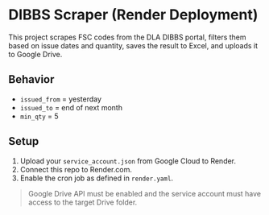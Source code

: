 # DIBBS Scraper (Render Deployment)

This project scrapes FSC codes from the DLA DIBBS portal, filters them based on issue dates and quantity, saves the result to Excel, and uploads it to Google Drive.

## Behavior

- `issued_from` = yesterday
- `issued_to` = end of next month
- `min_qty` = 5

## Setup

1. Upload your `service_account.json` from Google Cloud to Render.
2. Connect this repo to Render.com.
3. Enable the cron job as defined in `render.yaml`.

> Google Drive API must be enabled and the service account must have access to the target Drive folder.
